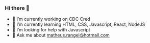 ### Hi there 👋

- 🔭 I’m currently working on CDC Cred
- 🌱 I’m currently learning HTML, CSS, Javascript, React, NodeJS
- 🤔 I’m looking for help with Javascript
- 💬 Ask me about matheus.rangel@hotmail.com

